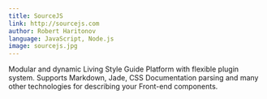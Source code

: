 ```yaml
---
title: SourceJS
link: http://sourcejs.com
author: Robert Haritonov
language: JavaScript, Node.js
image: sourcejs.jpg
---
```

Modular and dynamic Living Style Guide Platform with flexible plugin system. Supports Markdown, Jade, CSS Documentation parsing and many other technologies for describing your Front-end components.